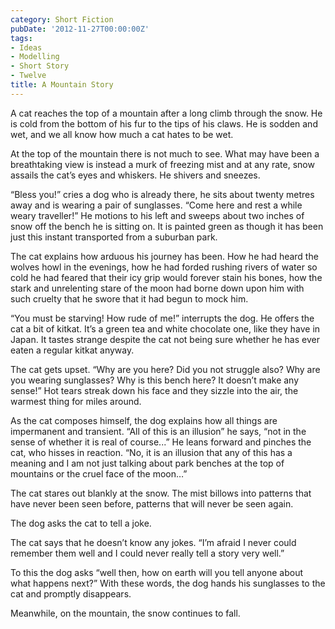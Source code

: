 ```yaml
---
category: Short Fiction
pubDate: '2012-11-27T00:00:00Z'
tags:
- Ideas
- Modelling
- Short Story
- Twelve
title: A Mountain Story
---
```

A cat reaches the top of a mountain after a long climb through the snow. He is cold from the bottom of his fur to the tips of his claws. He is sodden and wet, and we all know how much a cat hates to be wet.

At the top of the mountain there is not much to see. What may have been a breathtaking view is instead a murk of freezing mist and at any rate, snow assails the cat’s eyes and whiskers. He shivers and sneezes.

“Bless you!” cries a dog who is already there, he sits about twenty metres away and is wearing a pair of sunglasses. “Come here and rest a while weary traveller!” He motions to his left and sweeps about two inches of snow off the bench he is sitting on. It is painted green as though it has been just this instant transported from a suburban park.

The cat explains how arduous his journey has been. How he had heard the wolves howl in the evenings, how he had forded rushing rivers of water so cold he had feared that their icy grip would forever stain his bones, how the stark and unrelenting stare of the moon had borne down upon him with such cruelty that he swore that it had begun to mock him.

“You must be starving! How rude of me!” interrupts the dog. He offers the cat a bit of kitkat. It’s a green tea and white chocolate one, like they have in Japan. It tastes strange despite the cat not being sure whether he has ever eaten a regular kitkat anyway.

The cat gets upset. “Why are you here? Did you not struggle also? Why are you wearing sunglasses? Why is this bench here? It doesn’t make any sense!” Hot tears streak down his face and they sizzle into the air, the warmest thing for miles around.

As the cat composes himself, the dog explains how all things are impermanent and transient. “All of this is an illusion” he says, “not in the sense of whether it is real of course...” He leans forward and pinches the cat, who hisses in reaction. “No, it is an illusion that any of this has a meaning and I am not just talking about park benches at the top of mountains or the cruel face of the moon…”

The cat stares out blankly at the snow. The mist billows into patterns that have never been seen before, patterns that will never be seen again.

The dog asks the cat to tell a joke.

The cat says that he doesn’t know any jokes. “I’m afraid I never could remember them well and I could never really tell a story very well.”

To this the dog asks “well then, how on earth will you tell anyone about what happens next?” With these words, the dog hands his sunglasses to the cat and promptly disappears.

Meanwhile, on the mountain, the snow continues to fall.